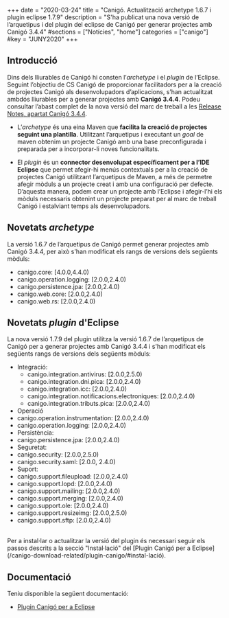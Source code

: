 +++
date        = "2020-03-24"
title       = "Canigó. Actualització archetype 1.6.7 i plugin eclipse 1.7.9"
description = "S'ha publicat una nova versió de l’arquetipus i del plugin del eclipse de Canigó per generar projectes amb Canigó 3.4.4"
#sections    = ["Notícies", "home"]
categories  = ["canigo"]
#key         = "JUNY2020"
+++

## Introducció

Dins dels lliurables de Canigó hi consten l’*archetype* i el *plugin* de l’Eclipse.
Seguint l’objectiu de CS Canigó de proporcionar facilitadors per a la creació de projectes Canigó als desenvolupadors d’aplicacions, s’han actualitzat ambdós lliurables per a
generar projectes amb **Canigó 3.4.4**. Podeu consultar l’abast complet de la nova versió del marc de treball a les [Release Notes, apartat Canigó 3.4.4](/canigo-download-related/release-notes-canigo-34).

* L’*archetype* és una eina Maven que **facilita la creació de projectes seguint una plantilla**. Utilitzant l’arquetipus i executant un *goal* de maven obtenim un projecte Canigó amb una
base preconfigurada i preparada per a incorporar-li noves funcionalitats.

* El *plugin* és un **connector desenvolupat específicament per a l’IDE Eclipse** que permet afegir-hi menús contextuals per a la creació de projectes Canigó utilitzant
l’arquetipus de Maven, a més de permetre afegir mòduls a un projecte creat i amb una configuració per defecte. D’aquesta manera, podem crear un projecte amb l’Eclipse i
afegir-l’hi els mòduls necessaris obtenint un projecte preparat per al marc de treball Canigó i estalviant temps als desenvolupadors.


## Novetats *archetype*

La versió 1.6.7 de l’arquetipus de Canigó permet generar projectes amb Canigó 3.4.4, per això s'han modificat els rangs de versions dels següents mòduls:
- canigo.core: [4.0.0,4.4.0)
- canigo.operation.logging: [2.0.0,2.4.0)
- canigo.persistence.jpa: [2.0.0,2.4.0)
- canigo.web.core: [2.0.0,2.4.0)
- canigo.web.rs: [2.0.0,2.4.0)

## Novetats *plugin* d'Eclipse

La nova versió 1.7.9 del plugin utilitza la versió 1.6.7 de l’arquetipus de Canigó per a generar projectes amb Canigó 3.4.4 i s'han modificat els següents rangs de versions dels següents mòduls:

- Integració:
  - canigo.integration.antivirus: [2.0.0,2.5.0)
  - canigo.integration.dni.pica: [2.0.0,2.4.0)
  - canigo.integration.icc: [2.0.0,2.4.0)
  - canigo.integration.notificacions.electroniques: [2.0.0,2.4.0)
  - canigo.integration.tributs.pica: [2.0.0,2.4.0)
 - Operació
  - canigo.operation.instrumentation: [2.0.0,2.4.0)
  - canigo.operation.logging: [2.0.0,2.4.0)
 - Persistència:
  - canigo.persistence.jpa: [2.0.0,2.4.0)
 - Seguretat:
  - canigo.security: [2.0.0,2.5.0)
  - canigo.security.saml: [2.0.0, 2.4.0)
 - Suport:
  - canigo.support.fileupload: [2.0.0,2.4.0)
  - canigo.support.lopd: [2.0.0,2.4.0)
  - canigo.support.mailing: [2.0.0,2.4.0)
  - canigo.support.merging: [2.0.0,2.4.0)
  - canigo.support.ole: [2.0.0,2.4.0)
  - canigo.support.resizeimg: [2.0.0,2.5.0)
  - canigo.support.sftp: [2.0.0,2.4.0)

<br/>
Per a instal·lar o actualitzar la versió del plugin és necessari seguir els passos descrits a la secció "Instal·lació" del [Plugin Canigó per a Eclipse](/canigo-download-related/plugin-canigo/#instal-lació).

## Documentació

Teniu disponible la següent documentació:

* [Plugin Canigó per a Eclipse](/canigo-download-related/plugin-canigo/)
